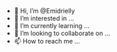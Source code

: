 - 👋 Hi, I’m @Emidrielly
- 👀 I’m interested in ...
- 🌱 I’m currently learning ...
- 💞️ I’m looking to collaborate on ...
- 📫 How to reach me ...

<!---
Emidrielly/Emidrielly is a ✨ special ✨ repository because its `README.md` (this file) appears on your GitHub profile.
You can click the Preview link to take a look at your changes.
--->
